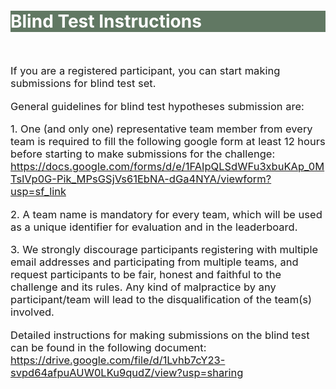 <br>
<br>
<br>
<br>
<br>
<div class="widewrapper pagetitle">
  <div class="container" style="background-color:#617863">
    <h1 style="color:white;">Blind Test Instructions</h1>
  </div>
</div>
<br>

<p style="font-size:16.5px;">If you are a registered participant, you can start making submissions for blind test set.</p>

<p style="font-size:16.5px;">General guidelines for blind test hypotheses submission are:</p>

<p style="font-size:16.5px;">1. One (and only one) representative team member from every team is required to fill the following google form at least 12 hours before starting to make submissions for the challenge:<a href = "https://docs.google.com/forms/d/e/1FAIpQLSdWFu3xbuKAp_0MTslVp0G-Pik_MPsGSjVs61EbNA-dGa4NYA/viewform?usp=sf_link"> https://docs.google.com/forms/d/e/1FAIpQLSdWFu3xbuKAp_0MTslVp0G-Pik_MPsGSjVs61EbNA-dGa4NYA/viewform?usp=sf_link</a> </p>

<p style="font-size:16.5px;">2. A team name is mandatory for every team, which will be used as a unique identifier for evaluation and in the leaderboard.</p>

<p style="font-size:16.5px;">3. We strongly discourage participants registering with multiple email addresses and participating from multiple teams, and request participants to be fair, honest and faithful to the challenge and its rules. Any kind of malpractice by any participant/team will lead to the disqualification of the team(s) involved.</p>


<p style="font-size:16.5px;">Detailed instructions for making submissions on the blind test can be found in the following document: <a href = "https://drive.google.com/file/d/1Lvhb7cY23-svpd64afpuAUW0LKu9qudZ/view?usp=sharing">https://drive.google.com/file/d/1Lvhb7cY23-svpd64afpuAUW0LKu9qudZ/view?usp=sharing</a> </p>
